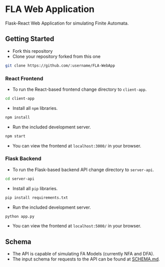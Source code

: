# FLA Web Application

Flask-React Web Application for simulating Finite Automata.

## Getting Started

* Fork this repository
* Clone your repository forked from this one

```bash
git clone https://github.com/:username/FLA-WebApp
```

### React Frontend

* To run the React-based frontend change directory to `client-app`.

```bash
cd client-app
``` 

* Install all `npm` libraries.

```bash
npm install
```

* Run the included development server.

```bash
npm start
```

* You can view the frontend at `localhost:3000/` in your browser.

### Flask Backend

* To run the Flask-based backend API change directory to `server-api`.

```bash
cd server-api
``` 

* Install all `pip` libraries.

```bash
pip install requirements.txt
```

* Run the included development server.

```bash
python app.py
```

* You can view the frontend at `localhost:5000/` in your browser.

## Schema

* The API is capable of simulating FA Models (currently NFA and DFA).
* The input schema for requests to the API can be found at [SCHEMA.md](https://github.com/mihirs16/FLA-WebApp/blob/master/SCHEMA.md).
